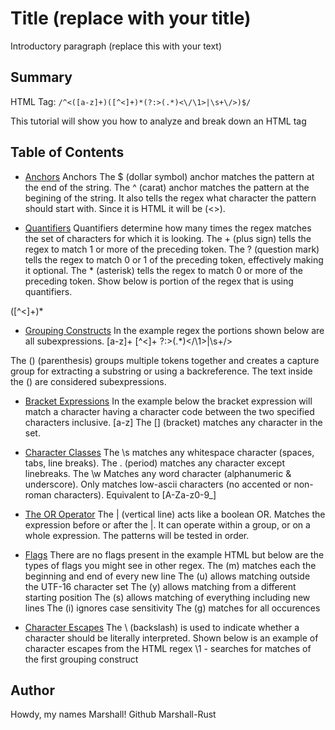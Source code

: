 # Title (replace with your title)

Introductory paragraph (replace this with your text)

## Summary

HTML Tag: `/^<([a-z]+)([^<]+)*(?:>(.*)<\/\1>|\s+\/>)$/`

This tutorial will show you how to analyze and break down an HTML tag

## Table of Contents

- [Anchors](#anchors)
  Anchors
  The $ (dollar symbol) anchor matches the pattern at the end of the string.
  The ^ (carat) anchor matches the pattern at the begining of the string. It also tells the regex what character the pattern should start with. Since it is HTML it will be (<>).

- [Quantifiers](#quantifiers)
  Quantifiers determine how many times the regex matches the set of characters for which it is looking.
  The + (plus sign) tells the regex to match 1 or more of the preceding token.
  The ? (question mark) tells the regex to match 0 or 1 of the preceding token, effectively making it optional.
  The \* (asterisk) tells the regex to match 0 or more of the preceding token.
  Show below is portion of the regex that is using quantifiers.

([^<]+)\*

- [Grouping Constructs](#grouping-constructs)
  In the example regex the portions shown below are all subexpressions.
  [a-z]+
  [^<]+
  ?:>(.\*)<\/\1>|\s+\/>

The () (parenthesis) groups multiple tokens together and creates a capture group for extracting a substring or using a backreference. The text inside the () are considered subexpressions.

- [Bracket Expressions](#bracket-expressions)
  In the example below the bracket expression will match a character having a character code between the two specified characters inclusive.
  [a-z]
  The [] (bracket) matches any character in the set.

- [Character Classes](#character-classes)
  The \s matches any whitespace character (spaces, tabs, line breaks).
  The . (period) matches any character except linebreaks.
  The \w Matches any word character (alphanumeric & underscore). Only matches low-ascii characters (no accented or non-roman characters). Equivalent to [A-Za-z0-9_]
- [The OR Operator](#the-or-operator)
  The | (vertical line) acts like a boolean OR. Matches the expression before or after the |. It can operate within a group, or on a whole expression. The patterns will be tested in order.

- [Flags](#flags)
  There are no flags present in the example HTML but below are the types of flags you might see in other regex.
  The (m) matches each the beginning and end of every new line
  The (u) allows matching outside the UTF-16 character set
  The (y) allows matching from a different starting position
  The (s) allows matching of everything including new lines
  The (i) ignores case sensitivity
  The (g) matches for all occurences

- [Character Escapes](#character-escapes)
  The \ (backslash) is used to indicate whether a character should be literally interpreted.
  Shown below is an example of character escapes from the HTML regex
  \1 - searches for matches of the first grouping construct

## Author

Howdy, my names Marshall! Github Marshall-Rust
